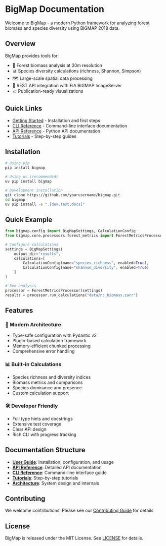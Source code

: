 # BigMap Documentation

Welcome to BigMap - a modern Python framework for analyzing forest biomass and species diversity using BIGMAP 2018 data.

## Overview

BigMap provides tools for:
- 🌲 Forest biomass analysis at 30m resolution
- 📊 Species diversity calculations (richness, Shannon, Simpson)
- 🗺️ Large-scale spatial data processing
- 🔌 REST API integration with FIA BIGMAP ImageServer
- 📈 Publication-ready visualizations

## Quick Links

- [Getting Started](user-guide/getting-started.md) - Installation and first steps
- [CLI Reference](cli-reference.md) - Command-line interface documentation
- [API Reference](api/index.md) - Python API documentation
- [Tutorials](tutorials/species-diversity-analysis.md) - Step-by-step guides

## Installation

```bash
# Using pip
pip install bigmap

# Using uv (recommended)
uv pip install bigmap

# Development installation
git clone https://github.com/yourusername/bigmap.git
cd bigmap
uv pip install -e ".[dev,test,docs]"
```

## Quick Example

```python
from bigmap.config import BigMapSettings, CalculationConfig
from bigmap.core.processors.forest_metrics import ForestMetricsProcessor

# Configure calculations
settings = BigMapSettings(
    output_dir="results",
    calculations=[
        CalculationConfig(name="species_richness", enabled=True),
        CalculationConfig(name="shannon_diversity", enabled=True)
    ]
)

# Run analysis
processor = ForestMetricsProcessor(settings)
results = processor.run_calculations("data/nc_biomass.zarr")
```

## Features

### 🚀 Modern Architecture
- Type-safe configuration with Pydantic v2
- Plugin-based calculation framework
- Memory-efficient chunked processing
- Comprehensive error handling

### 📊 Built-in Calculations
- Species richness and diversity indices
- Biomass metrics and comparisons
- Species dominance and presence
- Custom calculation support

### 🛠️ Developer Friendly
- Full type hints and docstrings
- Extensive test coverage
- Clear API design
- Rich CLI with progress tracking

## Documentation Structure

- **[User Guide](user-guide/getting-started.md)**: Installation, configuration, and usage
- **[API Reference](api/index.md)**: Detailed API documentation
- **[CLI Reference](cli-reference.md)**: Command-line interface guide
- **[Tutorials](tutorials/species-diversity-analysis.md)**: Step-by-step tutorials
- **[Architecture](architecture/system-design.md)**: System design and internals

## Contributing

We welcome contributions! Please see our [Contributing Guide](https://github.com/yourusername/bigmap/blob/main/CONTRIBUTING.md) for details.

## License

BigMap is released under the MIT License. See [LICENSE](https://github.com/yourusername/bigmap/blob/main/LICENSE) for details.